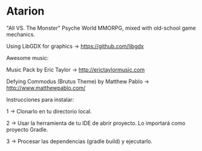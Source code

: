 # Atarion
"All VS. The Monster" Psyche World MMORPG, mixed with old-school game mechanics.

Using LibGDX for graphics -> https://github.com/libgdx

Awesome music: 

Music Pack by Eric Taylor -> http://erictaylormusic.com

Defying Commodus (Brutus Theme) by Matthew Pablo -> http://www.matthewpablo.com/

Instrucciones para instalar:

1 -> Clonarlo en tu directorio local.

2 -> Usar la herramienta de tu IDE de abrir proyecto. Lo importará como proyecto Gradle.

3 -> Procesar las dependencias (gradle build) y ejecutarlo.
